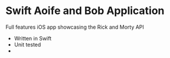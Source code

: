 # Swift Aoife and Bob Application

Full features iOS app showcasing the Rick and Morty API

- Written in Swift
- Unit tested
- 

